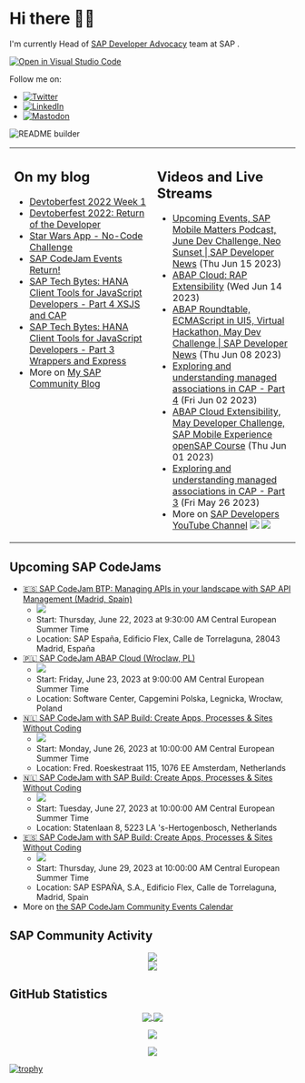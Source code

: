 
# Hi there 👋🏼

I'm currently Head of [SAP Developer Advocacy](https://developers.sap.com/developer-advocates.html) team at SAP .

[![Open in Visual Studio Code](https://img.shields.io/badge/Made%20for-VSCode-1f425f.svg)](https://github.dev/jung-thomas/jung-thomas)

Follow me on:
- <a href="https://twitter.com/thomas_jung"><img alt="Twitter" src="https://img.shields.io/badge/thomas_jung-%231DA1F2.svg?style=for-the-badge&logo=Twitter&logoColor=white"/></a>
- <a href="https://www.linkedin.com/in/thomasjungsap/"><img alt="LinkedIn" src="https://img.shields.io/badge/linkedin-%230077B5.svg?style=for-the-badge&logo=linkedin&logoColor=white"/></a>
- <a rel="me" href="https://mastodon.cloud/@thomas_jung"><img alt="Mastodon" src="https://img.shields.io/mastodon/follow/109262551990174478?domain=https%3A%2F%2Fmastodon.cloud%2F&style=social"/></a>

![README builder](https://github.com/jung-thomas/jung-thomas/workflows/README%20builder/badge.svg)

<table><tr><td valign="top" width="50%">
 
## On my blog
- [Devtoberfest 2022 Week 1](https://blogs.sap.com/?p=1618235) 
- [Devtoberfest 2022: Return of the Developer](https://blogs.sap.com/?p=1598237) 
- [Star Wars App - No-Code Challenge](https://blogs.sap.com/?p=1543686) 
- [SAP CodeJam Events Return!](https://blogs.sap.com/?p=1539697) 
- [SAP Tech Bytes: HANA Client Tools for JavaScript Developers - Part 4 XSJS and CAP](https://blogs.sap.com/?p=1519898) 
- [SAP Tech Bytes: HANA Client Tools for JavaScript Developers - Part 3 Wrappers and Express](https://blogs.sap.com/?p=1519778) 
- More on [My SAP Community Blog](https://people.sap.com/thomas.jung#content:blogposts)
</td>
  
<td valign="top" width="50%">
  
## Videos and Live Streams
- [Upcoming Events, SAP Mobile Matters Podcast, June Dev Challenge, Neo Sunset |  SAP Developer News](https://www.youtube.com/watch?v=ZnzO-0UftgI) (Thu Jun 15 2023)
- [ABAP Cloud:  RAP Extensibility](https://www.youtube.com/watch?v=YNOa1c0BxR0) (Wed Jun 14 2023)
- [ABAP Roundtable, ECMAScript in UI5, Virtual Hackathon, May Dev Challenge | SAP Developer News](https://www.youtube.com/watch?v=Dxe4OmaFVy4) (Thu Jun 08 2023)
- [Exploring and understanding managed associations in CAP - Part 4](https://www.youtube.com/watch?v=EtNv5VX4yxk) (Fri Jun 02 2023)
- [ABAP Cloud Extensibility, May Developer Challenge, SAP Mobile Experience openSAP Course](https://www.youtube.com/watch?v=380EpSFwHq4) (Thu Jun 01 2023)
- [Exploring and understanding managed associations in CAP - Part 3](https://www.youtube.com/watch?v=_Yc8NG5-1uY) (Fri May 26 2023)
- More on [SAP Developers YouTube Channel](https://www.youtube.com/channel/UCNfmelKDrvRmjYwSi9yvrMg) ![](https://img.shields.io/youtube/channel/views/UCNfmelKDrvRmjYwSi9yvrMg) ![](https://img.shields.io/youtube/channel/subscribers/UCNfmelKDrvRmjYwSi9yvrMg)
</td></tr></table>

## Upcoming SAP CodeJams
- [🇪🇸 SAP CodeJam BTP: Managing APIs in your landscape with SAP API Management (Madrid, Spain)](https://groups.community.sap.com/t5/sap-codejam/sap-codejam-btp-managing-apis-in-your-landscape-with-sap-api/ev-p/259451)
  - <img src="https://groups.community.sap.com/t5/image/serverpage/image-id/35660iDE834FA7D23E2121/image-size/thumb/is-moderation-mode/true?v=v2&px=150" />
  - Start: Thursday, June 22, 2023 at 9:30:00 AM Central European Summer Time
  - Location: SAP España, Edificio Flex, Calle de Torrelaguna, 28043 Madrid, España
- [🇵🇱 SAP CodeJam ABAP Cloud (Wroclaw, PL)](https://groups.community.sap.com/t5/sap-codejam/sap-codejam-abap-cloud-wroclaw-pl/ev-p/258217)
  - <img src="https://groups.community.sap.com/t5/image/serverpage/image-id/35223iE8A36A74A7808B0E/image-size/thumb/is-moderation-mode/true?v=v2&px=150" />
  - Start: Friday, June 23, 2023 at 9:00:00 AM Central European Summer Time
  - Location: Software Center, Capgemini Polska, Legnicka, Wrocław, Poland
- [🇳🇱 SAP CodeJam with SAP Build: Create Apps, Processes & Sites Without Coding](https://groups.community.sap.com/t5/sap-codejam/sap-codejam-with-sap-build-create-apps-processes-amp-sites/ev-p/261850)
  - <img src="https://groups.community.sap.com/t5/image/serverpage/image-id/36402iE7F1EB96D748A473/image-size/thumb?v=v2&px=150" />
  - Start: Monday, June 26, 2023 at 10:00:00 AM Central European Summer Time
  - Location: Fred. Roeskestraat 115, 1076 EE Amsterdam, Netherlands
- [🇳🇱 SAP CodeJam with SAP Build: Create Apps, Processes & Sites Without Coding](https://groups.community.sap.com/t5/sap-codejam/sap-codejam-with-sap-build-create-apps-processes-amp-sites/ev-p/261784)
  - <img src="https://groups.community.sap.com/t5/image/serverpage/image-id/36382i3BD74494D565C006/image-size/thumb?v=v2&px=150" />
  - Start: Tuesday, June 27, 2023 at 10:00:00 AM Central European Summer Time
  - Location: Statenlaan 8, 5223 LA 's-Hertogenbosch, Netherlands
- [🇪🇸 SAP CodeJam with SAP Build: Create Apps, Processes & Sites Without Coding](https://groups.community.sap.com/t5/sap-codejam/sap-codejam-with-sap-build-create-apps-processes-amp-sites/ev-p/261999)
  - <img src="https://groups.community.sap.com/t5/image/serverpage/image-id/36431iBF7BEE73D33F6186/image-size/thumb?v=v2&px=150" />
  - Start: Thursday, June 29, 2023 at 10:00:00 AM Central European Summer Time
  - Location: SAP ESPAÑA, S.A., Edificio Flex, Calle de Torrelaguna, Madrid, Spain
- More on [the SAP CodeJam Community Events Calendar](https://groups.community.sap.com/t5/sap-codejam/eb-p/codejam-events)

## SAP Community Activity
<p align = "center">
<a href="https://people.sap.com/thomas.jung#overview">
  <img align="center" src="https://devrel-tools-prod-scn-badges-srv.cfapps.eu10.hana.ondemand.com/activity/thomas.jung" />
</a>
</br>
<a href="https://people.sap.com/thomas.jung#reputation">
  <img align="center" src="https://devrel-tools-prod-scn-badges-srv.cfapps.eu10.hana.ondemand.com/showcaseBadges/thomas.jung?test=2" />
</a>
</p>

## GitHub Statistics
<p align = "center">
<a href="https://github.com/anuraghazra/github-readme-stats">
  <img align="center" src="https://github-readme-stats.vercel.app/api?username=jung-thomas&count_private=true&show_icons=true&theme=dark&line_height=27" />
</a>
<a href="https://github.com/anuraghazra/github-readme-stats">
  <img align="center" src="https://github-readme-stats.vercel.app/api/top-langs/?username=jung-thomas&show_icons=true&theme=dark" />
</a>
</p>

<p align = "center">
 <img  src="https://github-readme-streak-stats.herokuapp.com/?user=jung-thomas&show_icons=true&locale=en&layout=compact&theme=dark&line_height=0" />
</p> 

<p align = "center">
 <img src="https://activity-graph.herokuapp.com/graph?username=jung-thomas&theme=redical">
</p> 

[![trophy](https://github-profile-trophy.vercel.app/?username=jung-thomas&theme=onedark)](https://github.com/ryo-ma/github-profile-trophy)



